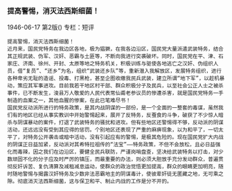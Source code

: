 ### 提高警惕，消灭法西斯细菌！

1946-06-17
第2版()
专栏：短评

    提高警惕，消灭法西斯细菌！
    近月来，国民党特务在我边区各地，极为猖獗，在我各边沿区，国民党大量派遣武装特务，结合其正规武装、伪军、汉奸、恶霸与土匪等，不断向我进行突袭破坏。同时，国民党在平、津、石家庄、济南、徐州、开封、太原等地之特务机关，积极训练与驱使各地逃亡之汉奸、伪组织人员，借“复员”、“还乡”为名，组织“武装还乡队”等，重新潜入我解放区，发展特务组织，进行各种卑劣无耻的造谣、投毒、打黑枪，甚至企图收缴我民兵武装，建立所谓“地下军”，以趁机暴动，策应其军事进攻。目前我若干地区村干部、群众积极分子及民兵，以至社会公正人士之被杀事件，已不断发生，浚县万人敬爱的人民代表常仙甫老参议员的惨遭杀害，就是国民党特务一手制造的血案之一，其他血腥的惨案，在此已笔难尽书！
    国民党反动派所进行的特务政策，是其内战阴谋的一部份，是一个全面的一整套的毒谋，虽然我们有的地区已经从事实教训中开始警惕起来，展开了反特务，反蚕食的斗争，破获了不少惊人暗杀与阴谋暴动的案件，打退了武装特务的骚扰和进攻。但有些地区还警惕得不够，反动派的阴谋活动，还远远没有受到其应得的惩罚。个别地区还表现了严重的麻痹现象，以为和平了，一切太平了，对特务公开袭击或暗中活动，没有引起应有的警惕，是极其危险的。现在国民党扩大内战的阴谋正日益加紧，反动派对其希特拉祖传的“法宝”——特务政策，不但不会放松，且必日益强化而毒辣，因之我们在边沿区，要健全民兵联防，严谨岗哨盘查，坚决给武装特务以打击，对少数顽固不化的分子应及时严厉的镇压，而最重要的办法，则必须大胆放手充分发动群众，普遍贯彻反奸诉苦、复仇清算及减租减息运动，使群众的政治觉悟更加提高，群众的眼睛更加明亮，随时随地警惕与揭露汉奸特务及少数非法恶霸地主的阴谋毒计，使彼辈奸徒无匿藏之地，无可乘之隙。彻底消灭法西斯细菌，这与保卫和平、制止内战的工作是分不开的。
